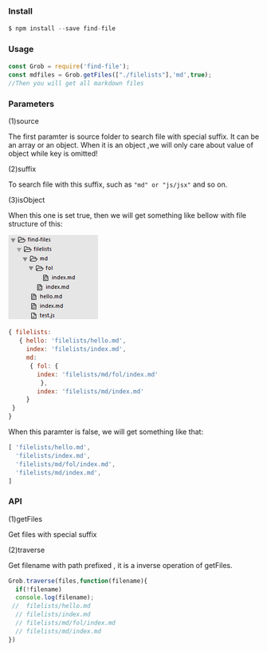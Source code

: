 ### Install
```js
$ npm install --save find-file
```
### Usage
```js
const Grob = require('find-file');
const mdfiles = Grob.getFiles(["./filelists"],'md',true);
//Then you will get all markdown files
```
### Parameters
(1)source

The first paramter is source folder to search  file with special suffix. It can be an array or an object. When it is an object ,we will only care about value of object while key is omitted!

(2)suffix

To search file with this suffix, such as `"md" or "js/jsx"` and so on.

(3)isObject

When this one is set true, then we will get something like bellow with file structure of this:

![](./file.PNG)

```js
{ filelists:
   { hello: 'filelists/hello.md',
     index: 'filelists/index.md',
     md:
      { fol: { 
        index: 'filelists/md/fol/index.md'
         },
        index: 'filelists/md/index.md' 
     }
 }
}
```
 When this paramter is false, we will get something like that:
```js
[ 'filelists/hello.md',
  'filelists/index.md',
  'filelists/md/fol/index.md',
  'filelists/md/index.md',
]
```

### API

(1)getFiles

Get files with special suffix

(2)traverse

Get filename with path prefixed , it is a inverse operation of getFiles.
```js
Grob.traverse(files,function(filename){
  if(!filename)
  console.log(filename);
 //  filelists/hello.md
  // filelists/index.md
  // filelists/md/fol/index.md
  // filelists/md/index.md
})
```


